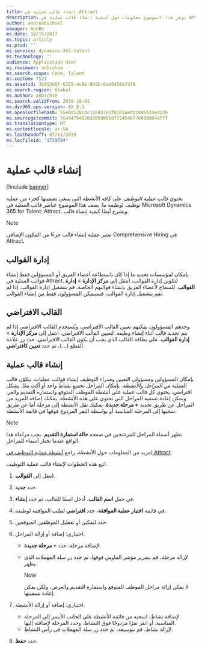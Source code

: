 ```yaml
---
title: إنشاء قالب عملية في Attract
description: يوفر هذا الموضوع معلومات حول كيفية إنشاء قالب عملية في Attract.
author: andreabichsel
manager: AnnBe
ms.date: 10/15/2017
ms.topic: article
ms.prod: ''
ms.service: dynamics-365-talent
ms.technology: ''
audience: Application User
ms.reviewer: anbichse
ms.search.scope: Core, Talent
ms.custom: 7521
ms.assetid: 3b953d5f-6325-4c9e-8b9b-6ab0458a73f8
ms.search.region: Global
ms.author: anbichse
ms.search.validFrom: 2018-10-01
ms.dyn365.ops.version: AX 8.1
ms.openlocfilehash: 55e0d128cdc12843763f81014edd1846b35ed220
ms.sourcegitcommit: 7c49475402632069685df714546770d30804af7f
ms.translationtype: HT
ms.contentlocale: ar-SA
ms.lasthandoff: 07/11/2019
ms.locfileid: "1739784"
---
```

# <a name="create-a-process-template"></a>إنشاء قالب عملية

[!include [banner](includes/banner.md)]

يحتوي *قالب عملية التوظيف* على كافة الأنشطة التي ينبغي تضمينها كجزء من عملية توظيف لوظيفة ما. يصف هذا الموضوع عناصر قالب العملية في Microsoft Dynamics 365 for Talent: Attract. ويشرح أيضًا كيفية إنشاء قالب.

> [!NOTE]
> تعتبر عملية إنشاء قالب جزءًا من المكون الإضافي Comprehensive Hiring في Attract.

## <a name="template-management"></a>إدارة القوالب

بإمكان لمؤسسات تحديد ما إذا كان باستطاعة أعضاء الفريق أو المسوؤلين فقط إنشاء قوالب العملية في Attract. لتكوين إدارة القوالب، انتقل إلى **مركز الإدارة** \> **إدارة القوالب**. للسماح لأعضاء الفريق بإنشاء قوالبهم الخاصة، قم بتشغيل إدارة القوالب. إذا لم تقم بتشغيل إدارة القوالب، فسيتمكن المسؤولون فقط من إنشاء القوالب.

## <a name="default-template"></a>القالب الافتراضي

وحدهم المسؤولون يمكنهم تعيين القالب الافتراضي. ويُستخدم القالب الافتراضي إذا لم يتم تحديد قالب أثناء إنشاء وظيفة. لتعيين القالب الافتراضي، انتقل إلى **مركز الإدارة** \> **إدارة القوالب**. على بطاقة القالب الذي يجب أن يكون القالب الافتراضي، حدد زر علامة القطع (**...**)، ثم حدد **تعيين كافتراضي**.

## <a name="create-a-process-template"></a>إنشاء قالب عملية

بإمكان المسؤولين ومسؤولي التعيين ومدراء التوظيف إنشاء قوالب عمليات. يتكوّن قالب العملية من *المراحل* و*الأنشطة*. بإمكان المراحل تجميع نشاط واحد أو أكث معًا. بشكل افتراضي، يحتوي كل قالب عملية على أنشطة الموظف المتوقع واستمارة التقديم والعر. ويمكن إعادة تسمية المراحل التي تحتوي على هذه الأنشطة. يمكنك إضافة المزيد من المراحل عن طريق تحديد **+ مرحلة جديدة**. يمكنك نقل الأنشطة إلى مرحلة أما عن طريق سحبها إلى المرحلة المناسبة أو بواسطة النقر المزدوج فوقها في قائمة الأنشطة.

> [!NOTE]
> تظهر أسماء المراحل للمرشحين في صفحة **حالة استمارة التقديم**. يجب مراعاة هذا الواقع عندما تختار أسماء للمراحل.

لمزيد من المعلومات حول الأنشطة، راجع [أنشطة عملية التوظيف في Attract‎](./activities-attract.md).

اتبع هذه الخطوات لإنشاء قالب عملية التوظيف.

1. انتقل إلى **القوالب**.
2. حدد **جديد**.
3. في حقل **اسم القالب**، أدخل اسمًا للقالب، ثم حدد **إنشاء**.
4. في قائمة **اختيار عملية الموافقة**، حدد **افتراضي** لطلب الموافقة لوظيفة.
5. حدد لتمكين أو تعطيل الموظفين المتوقعين.
6. اختياري: إضافة أو إزالة المراحل.

    - لإضافة مرحلة، حدد **+ مرحلة جديدة**.
    - لإزالة مرحلة، قم بتمرير مؤشر الماوس فوقها، ثم حدد زر سلة المهملات الذي يظهر.

        > [!NOTE]
        > لا يمكن إزالة مراحل الموظف المتوقع واستمارة التقديم والعرض، ولكن يمكن إعادة تسميتها.

7. اختياري: إضافة أو إزالة الأنشطة.

    - لإضافة نشاط، اسحبه من قائمة الأنشطة على الجانب الأيسر إلى المرحلة المناسبة. أو انقر نقرًا مزدوجًا فوق النشاط، وحدد المرحلة لإضافته إليها.
    - لإزالة نشاط، قم بتوسيعه، ثم حدد زر سلة المهملات في رأس النشاط.

8. حدد **حفظ**.
